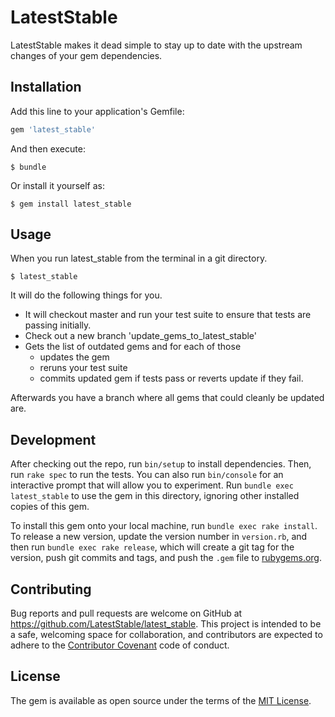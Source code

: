 # LatestStable

LatestStable makes it dead simple to stay up to date with the upstream changes of your gem dependencies.

## Installation

Add this line to your application's Gemfile:

```ruby
gem 'latest_stable'
```

And then execute:

    $ bundle

Or install it yourself as:

    $ gem install latest_stable

## Usage

When you run latest_stable from the terminal in a git directory.

    $ latest_stable

It will do the following things for you.

* It will checkout master and run your test suite to ensure that tests
  are passing initially.
* Check out a new branch 'update_gems_to_latest_stable'
* Gets the list of outdated gems and for each of those
  * updates the gem
  * reruns your test suite
  * commits updated gem if tests pass or reverts update if they fail.

Afterwards you have a branch where all gems that could cleanly be updated are.

## Development

After checking out the repo, run `bin/setup` to install dependencies. Then, run `rake spec` to run the tests. You can also run `bin/console` for an interactive prompt that will allow you to experiment. Run `bundle exec latest_stable` to use the gem in this directory, ignoring other installed copies of this gem.

To install this gem onto your local machine, run `bundle exec rake install`. To release a new version, update the version number in `version.rb`, and then run `bundle exec rake release`, which will create a git tag for the version, push git commits and tags, and push the `.gem` file to [rubygems.org](https://rubygems.org).

## Contributing

Bug reports and pull requests are welcome on GitHub at https://github.com/LatestStable/latest_stable. This project is intended to be a safe, welcoming space for collaboration, and contributors are expected to adhere to the [Contributor Covenant](contributor-covenant.org) code of conduct.

## License

The gem is available as open source under the terms of the [MIT License](http://opensource.org/licenses/MIT).

